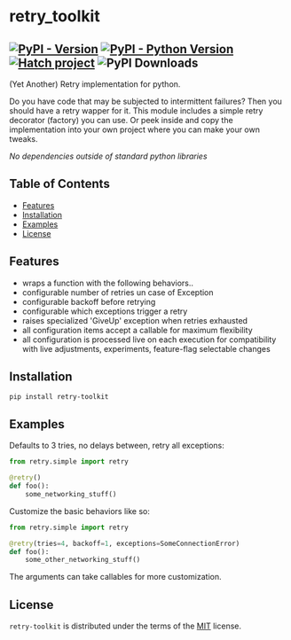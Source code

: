 # retry_toolkit

[![PyPI - Version](https://img.shields.io/pypi/v/retry-toolkit.svg)](https://pypi.org/project/retry-toolkit)
[![PyPI - Python Version](https://img.shields.io/pypi/pyversions/retry-toolkit.svg)](https://pypi.org/project/retry-toolkit)
[![Hatch project](https://img.shields.io/badge/%F0%9F%A5%9A-Hatch-4051b5.svg)](https://github.com/pypa/hatch)
![PyPI Downloads](https://static.pepy.tech/badge/retry-toolkit)
-----

(Yet Another) Retry implementation for python.

Do you have code that may be subjected to intermittent failures? Then you should
have a retry wapper for it. This module includes a simple retry decorator
(factory) you can use. Or peek inside and copy the implementation into your own
project where you can make your own tweaks.

*No dependencies outside of standard python libraries*


## Table of Contents

- [Features](#features)
- [Installation](#installation)
- [Examples](#examples)
- [License](#license)

## Features

- wraps a function with the following behaviors..
- configurable number of retries un case of Exception
- configurable backoff before retrying
- configurable which exceptions trigger a retry
- raises specialized 'GiveUp' exception when retries exhausted
- all configuration items accept a callable for maximum flexibility
- all configuration is processed live on each execution for compatibility
  with live adjustments, experiments, feature-flag selectable changes

## Installation

```console
pip install retry-toolkit
```

## Examples

Defaults to 3 tries, no delays between, retry all exceptions:

```python
from retry.simple import retry

@retry()
def foo():
    some_networking_stuff()
```

Customize the basic behaviors like so:

```python
from retry.simple import retry

@retry(tries=4, backoff=1, exceptions=SomeConnectionError)
def foo():
    some_other_networking_stuff()
```
The arguments can take callables for more customization.

## License

`retry-toolkit` is distributed under the terms of the
[MIT](https://spdx.org/licenses/MIT.html) license.
